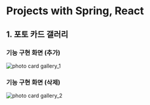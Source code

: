 # Projects with Spring, React
## 1. 포토 카드 갤러리
### 기능 구현 화면 (추가)
![photo card gallery_1](https://github.com/sonbuwon/ToyProjectsWithSpring/assets/84784246/ee466e02-5573-41cf-bb82-e89459d81b0e)
### 기능 구현 화면 (삭제)
![photo card gallery_2](https://github.com/sonbuwon/ToyProjectsWithSpring/assets/84784246/4e990eb7-a617-40f8-bb7e-c3265c3374a6)

